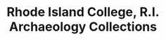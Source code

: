 ---
layout: repo
title: "Rhode Island College, R.I. Archaeology Collections"
id: 187
permalink: repos/187/
---
